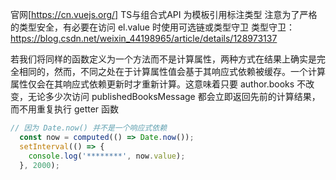 官网[https://cn.vuejs.org/]
TS与组合式API
为模板引用标注类型
注意为了严格的类型安全，有必要在访问 el.value 时使用可选链或类型守卫
类型守卫：https://blog.csdn.net/weixin_44198965/article/details/128973137

若我们将同样的函数定义为一个方法而不是计算属性，两种方式在结果上确实是完全相同的，然而，不同之处在于计算属性值会基于其响应式依赖被缓存。一个计算属性仅会在其响应式依赖更新时才重新计算。这意味着只要 author.books 不改变，无论多少次访问 publishedBooksMessage 都会立即返回先前的计算结果，而不用重复执行 getter 函数
```js
// 因为 Date.now() 并不是一个响应式依赖
  const now = computed(() => Date.now());
  setInterval(() => {
    console.log('********', now.value);
  }, 2000);
  ```